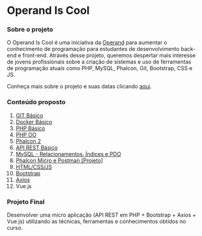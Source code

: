 # Operand Is Cool

### Sobre o projeto

O Operand Is Cool é uma iniciativa da [Operand](http://www.operand.com.br/) para aumentar o conhecimento de programação para estudantes de desenvolvimento back-end e front-end. Através desse projeto, queremos despertar mais interesse de jovens profissionais sobre a criação de sistemas e uso de ferramentas de programação atuais como PHP, MySQL, Phalcon, Git, Bootstrap, CSS e JS.

Conheça mais sobre o projeto e suas datas clicando [aqui](http://iscool.operand.com.br).

### Conteúdo proposto

1. [GIT Básico](https://github.com/operandbr/operand-is-cool/blob/master/Git-basico/git.md)
2. [Docker Básico](https://github.com/operandbr/operand-is-cool/blob/master/Docker-basico/docker.md)
3. [PHP Básico](https://github.com/operandbr/operand-is-cool/blob/master/PHP-basico/README.md)
4. [PHP OO](https://github.com/operandbr/operand-is-cool/blob/master/PHP-OO/README.md)
5. [Phalcon 2](https://github.com/operandbr/operand-is-cool/blob/master/Phalcon/README.md)
6. [API REST Básico](https://github.com/operandbr/operand-is-cool/blob/master/API-REST/README.md)
7. [MySQL - Relacionamentos, Índices e PDO](https://github.com/operandbr/operand-is-cool/blob/master/MySQL/README.md)
8. [Phalcon Micro e Postman [Projeto]](https://github.com/operandbr/operand-is-cool/blob/master/Phalcon-Micro/README.md)
9. [HTML/CSS/JS](https://github.com/operandbr/operand-is-cool/blob/master/HTML/README.md)
10. [Bootstrap](https://github.com/operandbr/operand-is-cool/blob/master/Bootstrap/README.md)
11. [Axios](https://github.com/operandbr/operand-is-cool/blob/master/Axios/README.md)
12. Vue.js

### Projeto Final
Desenvolver uma micro aplicação (API REST em PHP + Bootstrap + Axios + Vue.js) utilizando as técnicas, ferramentas e conhecimentos obtidos no curso.
